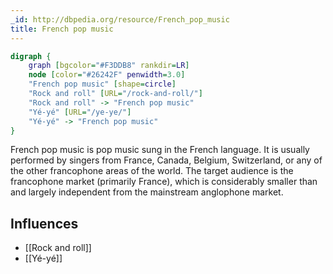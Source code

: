 ```yaml
---
_id: http://dbpedia.org/resource/French_pop_music
title: French pop music
---
```


```dot
digraph {
	graph [bgcolor="#F3DDB8" rankdir=LR]
	node [color="#26242F" penwidth=3.0]
	"French pop music" [shape=circle]
	"Rock and roll" [URL="/rock-and-roll/"]
	"Rock and roll" -> "French pop music"
	"Yé-yé" [URL="/ye-ye/"]
	"Yé-yé" -> "French pop music"
}
```

French pop music is pop music sung in the French language. It is usually performed by singers from France, Canada, Belgium, Switzerland, or any of the other francophone areas of the world. The target audience is the francophone market (primarily France), which is considerably smaller than and largely independent from the mainstream anglophone market.

## Influences

- [[Rock and roll]]
- [[Yé-yé]]
